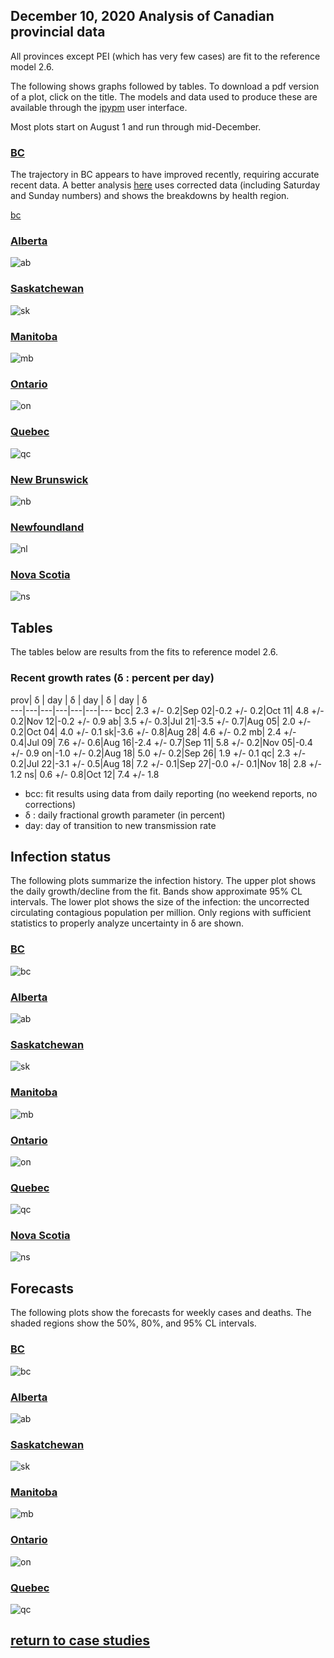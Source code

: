 ## December 10, 2020 Analysis of Canadian provincial data

All provinces except PEI (which has very few cases) are fit to the reference model 2.6.

The following shows graphs followed by tables.
To download a pdf version of a plot, click on the title.
The models and data used to produce these
are available through the [ipypm](../../ipypm) user interface.

Most plots start on August 1 and run through mid-December.

### [BC](img/bcc_2_6_1210.pdf)

The trajectory in BC appears to have improved recently, requiring accurate recent data.
A better analysis [here](../bc20201209) uses corrected data (including Saturday and Sunday numbers) and shows
the breakdowns by health region.

[bc](img/bcc_2_6_1210.png)

### [Alberta](img/ab_2_6_1210.pdf)

![ab](img/ab_2_6_1210.png)

### [Saskatchewan](img/sk_2_6_1210.pdf)

![sk](img/sk_2_6_1210.png)

### [Manitoba](img/mb_2_6_1210.pdf)

![mb](img/mb_2_6_1210.png)

### [Ontario](img/on_2_6_1210.pdf)

![on](img/on_2_6_1210.png)

### [Quebec](img/qc_2_6_1210.pdf)

![qc](img/qc_2_6_1210.png)

### [New Brunswick](img/nb_2_6_1210.pdf)

![nb](img/nb_2_6_1210.png)

### [Newfoundland](img/nl_2_6_1210.pdf)

![nl](img/nl_2_6_1210.png)

### [Nova Scotia](img/ns_2_6_1210.pdf)

![ns](img/ns_2_6_1210.png)

## Tables

The tables below are results from the fits to reference model 2.6.

### Recent growth rates (&delta; : percent per day)

prov| &delta; | day | &delta; | day | &delta; | day | &delta;  
---|---|---|---|---|---|---
bcc| 2.3 +/-  0.2|Sep 02|-0.2 +/-  0.2|Oct 11| 4.8 +/-  0.2|Nov 12|-0.2 +/-  0.9
ab| 3.5 +/-  0.3|Jul 21|-3.5 +/-  0.7|Aug 05| 2.0 +/-  0.2|Oct 04| 4.0 +/-  0.1
sk|-3.6 +/-  0.8|Aug 28| 4.6 +/-  0.2
mb| 2.4 +/-  0.4|Jul 09| 7.6 +/-  0.6|Aug 16|-2.4 +/-  0.7|Sep 11| 5.8 +/-  0.2|Nov 05|-0.4 +/-  0.9
on|-1.0 +/-  0.2|Aug 18| 5.0 +/-  0.2|Sep 26| 1.9 +/-  0.1
qc| 2.3 +/-  0.2|Jul 22|-3.1 +/-  0.5|Aug 18| 7.2 +/-  0.1|Sep 27|-0.0 +/-  0.1|Nov 18| 2.8 +/-  1.2
ns| 0.6 +/-  0.8|Oct 12| 7.4 +/-  1.8

* bcc: fit results using data from daily reporting (no weekend reports, no corrections)
* &delta; : daily fractional growth parameter (in percent)
* day: day of transition to new transmission rate

## Infection status

The following plots summarize the infection history.
The upper plot shows the daily growth/decline from the fit. Bands show approximate 95% CL intervals.
The lower plot shows the size of the infection: the uncorrected circulating contagious population per
million.
Only regions with sufficient statistics to properly analyze uncertainty in &delta; are shown.

### [BC](img/bcc-summary.pdf)

![bc](img/bcc-summary.png)

### [Alberta](img/ab-summary.pdf)

![ab](img/ab-summary.png)

### [Saskatchewan](img/sk-summary.pdf)

![sk](img/sk-summary.png)

### [Manitoba](img/mb-summary.pdf)

![mb](img/mb-summary.png)

### [Ontario](img/on-summary.pdf)

![on](img/on-summary.png)

### [Quebec](img/qc-summary.pdf)

![qc](img/qc-summary.png)

### [Nova Scotia](img/ns-summary.pdf)

![ns](img/ns-summary.png)


## Forecasts

The following plots show the forecasts for weekly cases and deaths. The shaded regions show the 50%, 80%, and 95% CL intervals.

### [BC](img/bc-forecast.pdf)

![bc](img/bc-forecast.png)

### [Alberta](img/ab-forecast.pdf)

![ab](img/ab-forecast.png)

### [Saskatchewan](img/sk-forecast.pdf)

![sk](img/sk-forecast.png)

### [Manitoba](img/mb-forecast.pdf)

![mb](img/mb-forecast.png)

### [Ontario](img/on-forecast.pdf)

![on](img/on-forecast.png)

### [Quebec](img/qc-forecast.pdf)

![qc](img/qc-forecast.png)


## [return to case studies](../index.md)

